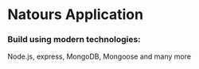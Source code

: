 # Natours Application

### Build using modern technologies:
Node.js, express, MongoDB, Mongoose and many more